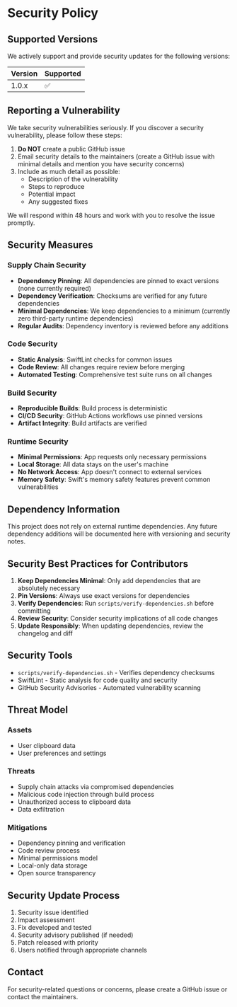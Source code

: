 # Security Policy

## Supported Versions

We actively support and provide security updates for the following versions:

| Version | Supported          |
| ------- | ------------------ |
| 1.0.x   | :white_check_mark: |

## Reporting a Vulnerability

We take security vulnerabilities seriously. If you discover a security vulnerability, please follow these steps:

1. **Do NOT** create a public GitHub issue
2. Email security details to the maintainers (create a GitHub issue with minimal details and mention you have security concerns)
3. Include as much detail as possible:
   - Description of the vulnerability
   - Steps to reproduce
   - Potential impact
   - Any suggested fixes

We will respond within 48 hours and work with you to resolve the issue promptly.

## Security Measures

### Supply Chain Security

- **Dependency Pinning**: All dependencies are pinned to exact versions (none currently required)
- **Dependency Verification**: Checksums are verified for any future dependencies
- **Minimal Dependencies**: We keep dependencies to a minimum (currently zero third-party runtime dependencies)
- **Regular Audits**: Dependency inventory is reviewed before any additions

### Code Security

- **Static Analysis**: SwiftLint checks for common issues
- **Code Review**: All changes require review before merging
- **Automated Testing**: Comprehensive test suite runs on all changes

### Build Security

- **Reproducible Builds**: Build process is deterministic
- **CI/CD Security**: GitHub Actions workflows use pinned versions
- **Artifact Integrity**: Build artifacts are verified

### Runtime Security

- **Minimal Permissions**: App requests only necessary permissions
- **Local Storage**: All data stays on the user's machine
- **No Network Access**: App doesn't connect to external services
- **Memory Safety**: Swift's memory safety features prevent common vulnerabilities

## Dependency Information

This project does not rely on external runtime dependencies. Any future dependency additions will be documented here with versioning and security notes.

## Security Best Practices for Contributors

1. **Keep Dependencies Minimal**: Only add dependencies that are absolutely necessary
2. **Pin Versions**: Always use exact versions for dependencies
3. **Verify Dependencies**: Run `scripts/verify-dependencies.sh` before committing
4. **Review Security**: Consider security implications of all code changes
5. **Update Responsibly**: When updating dependencies, review the changelog and diff

## Security Tools

- `scripts/verify-dependencies.sh` - Verifies dependency checksums
- SwiftLint - Static analysis for code quality and security
- GitHub Security Advisories - Automated vulnerability scanning

## Threat Model

### Assets
- User clipboard data
- User preferences and settings

### Threats
- Supply chain attacks via compromised dependencies
- Malicious code injection through build process
- Unauthorized access to clipboard data
- Data exfiltration

### Mitigations
- Dependency pinning and verification
- Code review process
- Minimal permissions model
- Local-only data storage
- Open source transparency

## Security Update Process

1. Security issue identified
2. Impact assessment
3. Fix developed and tested
4. Security advisory published (if needed)
5. Patch released with priority
6. Users notified through appropriate channels

## Contact

For security-related questions or concerns, please create a GitHub issue or contact the maintainers.